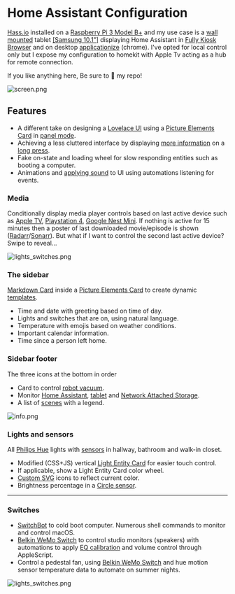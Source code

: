 # Home Assistant Configuration

[Hass.io](https://home-assistant.io/) installed on a [Raspberry Pi 3 Model B+](https://www.raspberrypi.org/products/raspberry-pi-3-model-b-plus/) and my use case is a [wall mounted](https://www.durable.eu/information-and-presentation/tablet-holder/wall-mounted-tablet-holder/tablet-holder-wall.html) tablet [[Samsung 10.1"]](https://www.samsung.com/us/mobile/tablets/galaxy-tab-a/galaxy-tab-a-10-1-2019-32gb-black-wi-fi-sm-t510nzkaxar/) displaying Home Assistant in [Fully Kiosk Browser](https://www.ozerov.de/fully-kiosk-browser/) and on desktop [applicationize](https://applicationize.me/) (chrome). I've opted for local control only but I expose my configuration to homekit with Apple Tv acting as a hub for remote connection.

If you like anything here, Be sure to :star2: my repo!

![screen.png](https://raw.githubusercontent.com/matt8707/hass-config/master/www/img/screen2.png)

## Features

* A different take on designing a [Lovelace UI](https://www.home-assistant.io/lovelace/) using a [Picture Elements Card](https://www.home-assistant.io/lovelace/picture-elements/) in [panel mode](https://www.home-assistant.io/lovelace/views/#panel-mode).
* Achieving a less cluttered interface by displaying [more information](https://github.com/thomasloven/hass-browser_mod#popup) on a [long press](https://www.home-assistant.io/lovelace/picture-elements/#hold_action).
* Fake on-state and loading wheel for slow responding entities such as booting a computer.
* Animations and [applying sound](https://github.com/thomasloven/hass-browser_mod#media_player) to UI using automations listening for events.

### Media

Conditionally display media player controls based on last active device such as [Apple TV](https://www.home-assistant.io/integrations/apple_tv/), [Playstation 4](https://www.home-assistant.io/integrations/ps4/), [Google Nest Mini](https://www.home-assistant.io/integrations/cast/). If nothing is active for 15 minutes then a poster of last downloaded movie/episode is shown ([Radarr](https://github.com/Radarr/Radarr)/[Sonarr](https://github.com/Sonarr/Sonarr)). But what if I want to control the second last active device? Swipe to reveal...

![lights_switches.png](https://raw.githubusercontent.com/matt8707/hass-config/master/www/img/con_media.gif)

### The sidebar

[Markdown Card](https://www.home-assistant.io/lovelace/markdown/) inside a [Picture Elements Card](https://www.home-assistant.io/lovelace/picture-elements/) to create dynamic [templates](https://www.home-assistant.io/docs/configuration/templating/).

* Time and date with greeting based on time of day.
* Lights and switches that are on, using natural language.
* Temperature with emojis based on weather conditions.
* Important calendar information.
* Time since a person left home.

### Sidebar footer

The three icons at the bottom in order

* Card to control [robot vacuum](https://www.mi-store.se/en/smart-homes/robot-vacuum-cleaners/xiaomi-robot-vacuum-2-roborock).
* Monitor [Home Assistant](https://home-assistant.io/), [tablet](https://www.samsung.com/us/mobile/tablets/galaxy-tab-a/galaxy-tab-a-10-1-2019-32gb-black-wi-fi-sm-t510nzkaxar/) and [Network Attached Storage](https://www.synology.com/products/DS918+).
* A list of [scenes](https://www.home-assistant.io/integrations/scene/) with a legend.

![info.png](https://raw.githubusercontent.com/matt8707/hass-config/master/www/img/info.png)

### Lights and sensors

All [Philips Hue](https://www2.meethue.com) lights with [sensors](https://www2.meethue.com/en-gb/p/hue-motion-sensor/8718696743171) in hallway, bathroom and walk-in closet.

* Modified (CSS+JS) vertical [Light Entity Card](https://github.com/ljmerza/light-entity-card) for easier touch control.
* If applicable, show a Light Entity Card color wheel.
* [Custom SVG](https://github.com/matt8707/hass-config/blob/master/www/custom-icons_v01.html) icons to reflect current color.
* Brightness percentage in a [Circle sensor](https://github.com/custom-cards/circle-sensor-card).

***

### Switches

* [SwitchBot](https://www.switch-bot.com/bot) to cold boot computer. Numerous shell commands to monitor and control macOS.
* [Belkin WeMo Switch](https://www.belkin.com/) to control studio monitors (speakers) with automations to apply [EQ calibration](https://www.sonarworks.com/reference) and volume control through AppleScript.
* Control a pedestal fan, using [Belkin WeMo Switch](https://www.belkin.com/) and hue motion sensor temperature data to automate on summer nights.

![lights_switches.png](https://raw.githubusercontent.com/matt8707/hass-config/master/www/img/lights_switches.png)
